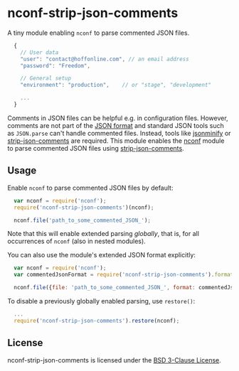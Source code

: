# nconf-strip-json-comments

A tiny module enabling `nconf` to parse commented JSON files.

```javascript
  {
    // User data
    "user": "contact@hoffonline.com", // an email address
    "password": "Freedom",

    // General setup
    "environment": "production",    // or "stage", "development"

    ...
  }
```

Comments in JSON files can be helpful e.g. in configuration files. However, comments are not part of the [JSON format](http://www.json.org) and standard JSON tools such as `JSON.parse` can't handle commented files. Instead, tools like [jsonminify](https://github.com/fkei/JSON.minify) or [strip-json-comments](https://github.com/sindresorhus/strip-json-comments) are required. This module enables the [nconf](https://github.com/flatiron/nconf) module to parse commented JSON files using [strip-json-comments](https://github.com/sindresorhus/strip-json-comments).


## Usage
Enable `nconf` to parse commented JSON files by default:

```javascript
  var nconf = require('nconf');
  require('nconf-strip-json-comments')(nconf);

  nconf.file('path_to_some_commented_JSON_');
```
Note that this will enable extended parsing _globally_, that is, for all occurrences of `nconf` (also in nested modules).


You can also use the module's extended JSON format explicitly:

```javascript
  var nconf = require('nconf');
  var commentedJsonFormat = require('nconf-strip-json-comments').format;

  nconf.file({file: 'path_to_some_commented_JSON_', format: commentedJsonFormat});
```

To disable a previously globally enabled parsing, use `restore()`:

```javascript
  ...
  require('nconf-strip-json-comments').restore(nconf);
```


## License
nconf-strip-json-comments is licensed under the [BSD 3-Clause License](http://opensource.org/licenses/BSD-3-Clause).
